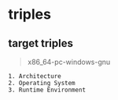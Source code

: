 # triples

## target triples

> x86_64-pc-windows-gnu

```
1. Architecture
2. Operating System
3. Runtime Environment
```
